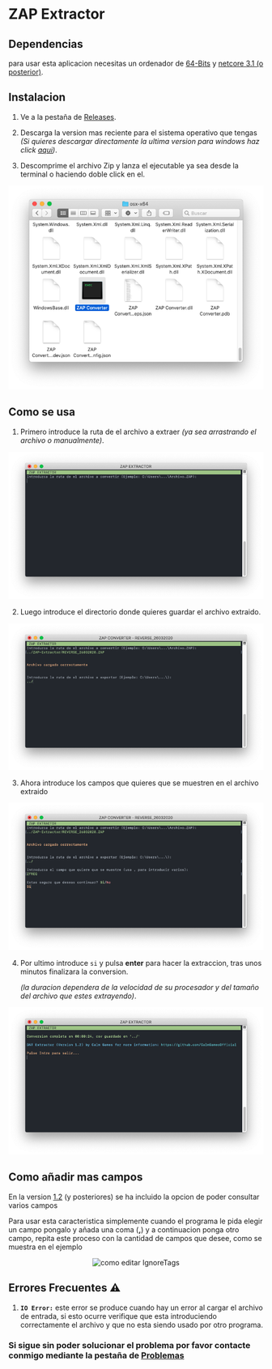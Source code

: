 # ZAP Extractor

## Dependencias
para usar esta aplicacion necesitas un ordenador de [64-Bits](https://es.wikipedia.org/wiki/64_bits) y [netcore 3.1 (o posterior)](https://dotnet.microsoft.com/download/dotnet-core/3.1).

## Instalacion
1. Ve a la pestaña de [Releases](https://github.com/CalmGamesOfficial/ZAP-Extractor/releases).

2. Descarga la version mas reciente para el sistema operativo que tengas
 _(Si quieres descargar directamente la ultima version para windows haz click [aqui](https://github.com/CalmGamesOfficial/ZAP-Extractor/releases/download/1.2/Windows.zip))_.

3. Descomprime el archivo Zip y lanza el ejecutable ya sea desde la terminal o haciendo doble click en el.
<p align="center"> <img alt="instalacion" src="readme-images/Instalacion.png"> <p/>

## Como se usa 
1. Primero introduce la ruta de el archivo a extraer _(ya sea arrastrando el archivo o manualmente)_.
<p align="center"> <img alt="como se usa" src="readme-images/ComoSeUsa1.png"> <p/>

2. Luego introduce el directorio donde quieres guardar el archivo extraido.
<p align="center"> <img alt="como se usa" src="readme-images/ComoSeUsa2.png"> <p/>

3. Ahora introduce los campos que quieres que se muestren en el archivo extraido
<p align="center"> <img alt="como se usa" src="readme-images/ComoSeUsa3.png"> <p/>

4. Por ultimo introduce ``si`` y pulsa **enter** para hacer la extraccion, tras unos minutos finalizara la conversion.

    _(la duracion dependera de la velocidad de su procesador y del tamaño del archivo que estes extrayendo)_.
<p align="center"> <img alt="como se usa" src="readme-images/ComoSeUsa5.png"> <p/>




## Como añadir mas campos
En la version [1.2](https://github.com/CalmGamesOfficial/ZAP-Extractor/releases/tag/1.2) (y posteriores) se ha incluido la opcion de poder consultar varios campos

Para usar esta caracteristica simplemente cuando el programa le pida elegir un campo pongalo y añada una coma (__,__) y a continuacion ponga otro campo, repita este proceso con la cantidad de campos que desee, como se muestra en el ejemplo
<p align="center"> <img alt="como editar IgnoreTags" src="readme-images/AñadirMasCampos.png"> <p/>


## Errores Frecuentes :warning:

1. __``IO Error:``__ este error se produce cuando hay un error al cargar el archivo de entrada, si esto ocurre verifique que esta introduciendo correctamente el archivo y que no esta siendo usado por otro programa.

### Si sigue sin poder solucionar el problema por favor contacte conmigo mediante la pestaña de [Problemas](https://github.com/CalmGamesOfficial/ZAP-Extractor/issues)

 

